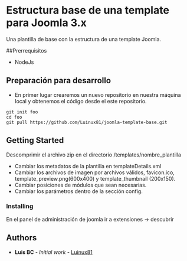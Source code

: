 # Estructura base de una template para Joomla 3.x

Una plantilla de base con la estructura de una template Joomla.

##Prerrequisitos
* NodeJs

## Preparación para desarrollo
* En primer lugar crearemos un nuevo repositorio en nuestra máquina local y obtenemos el código desde el este repositorio.
~~~
git init foo
cd foo
git pull https://github.com/Luinux81/joomla-template-base.git
~~~

## Getting Started

Descomprimir el archivo zip en el directorio /templates/nombre_plantilla

* Cambiar los metadatos de la plantilla en templateDetails.xml
* Cambiar los archivos de imagen por archivos válidos, favicon.ico, template_preview.png(600x400) y template_thumbnail (200x150).
* Cambiar posiciones de módulos que sean necesarias.
* Cambiar los parámetros dentro de la sección config.

### Installing

En el panel de administración de joomla ir a extensiones -> descubrir

## Authors

* **Luis BC** - *Initial work* - [Luinux81](https://github.com/LuinuX81)


